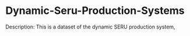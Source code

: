 # Dynamic-Seru-Production-Systems
Description: This is a dataset of the dynamic SERU production system, 
